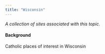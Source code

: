 ```yaml
---
title: "Wisconsin"
---
```



*A collection of sites associated with this topic.*

#### Background

Catholic places of interest in Wisconsin


